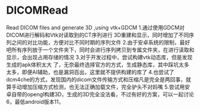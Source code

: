# DICOMRead
Read DICOM files and generate 3D ,using vtk+GDCM
1.通过使用GDCM对DICOM进行解码和Vtk对读取到的CT序列进行 3D重建和显示，同时增加了不同序列之间的对比功能，方便对比不同时期的序列文件
2.由于安卓系统的限制，最好吧所有序列放于一个文件夹下，同时会进行序列拷贝到专属文件夹，在进行读取和显示，会出现占用存储的情况
3.对于开发过程中，尝试构建vtk动态库，但是发现生成的apk体积太大 了，无奈最终选择官方的方式，生成静态库，其中踩坑太多太多，即便AI辅助，也是漏洞百出，这里就不提供构建的库了
4.也尝试了dcm4che的方式，发现国内的dicom文件传输方式和压缩凡是完全是两回事，就算手动增加压缩方式检测，也无法正确加载文件，完全驴头不对妈嘴
5.尝试用安卓自带的opengl构建3D，生成的3D完全没法看，不过有好的方案，可以一起讨论
6，最低android版本11，
